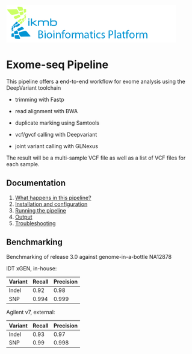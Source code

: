 ![](images/ikmb_bfx_logo.png)

# Exome-seq Pipeline

This pipeline offers a end-to-end workflow for exome analysis using the DeepVariant toolchain

- trimming with Fastp

- read alignment with BWA

- duplicate marking using Samtools

- vcf/gvcf calling with Deepvariant

- joint variant calling with GLNexus

The result will be a multi-sample VCF file as well as a list of VCF files for each sample.

## Documentation 

1. [What happens in this pipeline?](docs/pipeline.md)
2. [Installation and configuration](docs/installation.md)
3. [Running the pipeline](docs/usage.md)
4. [Output](docs/output.md)
5. [Troubleshooting](docs/troubleshooting.md)

## Benchmarking

Benchmarking of release 3.0  against genome-in-a-bottle NA12878

IDT xGEN, in-house:

| Variant  | Recall | Precision |
| -------- | ------ | --------- |
| Indel    | 0.92   | 0.98      |
| SNP      | 0.994  | 0.999     |

Agilent v7, external:

| Variant  | Recall | Precision |
| -------- | ------ | --------- |
| Indel    | 0.93   | 0.97      |
| SNP      | 0.99   | 0.998     |


